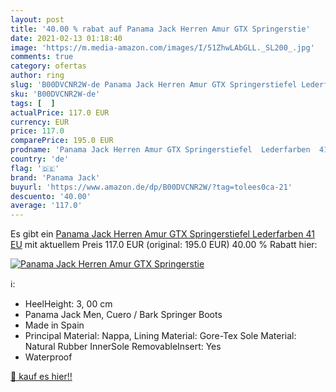 ```yaml
---
layout: post
title: '40.00 % rabat auf Panama Jack Herren Amur GTX Springerstie'
date: 2021-02-13 01:18:40
image: 'https://m.media-amazon.com/images/I/51ZhwLAbGLL._SL200_.jpg'
comments: true
category: ofertas
author: ring
slug: 'B00DVCNR2W-de Panama Jack Herren Amur GTX Springerstiefel Lederfarben 41 EU'
sku: 'B00DVCNR2W-de'
tags: [  ]
actualPrice: 117.0 EUR
currency: EUR
price: 117.0
comparePrice: 195.0 EUR
prodname: 'Panama Jack Herren Amur GTX Springerstiefel  Lederfarben  41 EU'
country: 'de'
flag: '🇩🇪'
brand: 'Panama Jack'
buyurl: 'https://www.amazon.de/dp/B00DVCNR2W/?tag=tolees0ca-21'
descuento: '40.00'
average: '117.0'
---
```


Es gibt ein [Panama Jack Herren Amur GTX Springerstiefel  Lederfarben  41 EU](https://www.amazon.de/dp/B00DVCNR2W/?tag=tolees0ca-21) mit aktuellem Preis 117.0 EUR (original: 195.0 EUR) 40.00 % Rabatt hier:

[![Panama Jack Herren Amur GTX Springerstie](https://m.media-amazon.com/images/I/51ZhwLAbGLL._SL200_.jpg)](https://www.amazon.de/dp/B00DVCNR2W/?tag=tolees0ca-21)

ℹ️:

- HeelHeight: 3, 00 cm
- Panama Jack Men, Cuero / Bark Springer Boots
- Made in Spain
- Principal Material: Nappa, Lining Material: Gore-Tex Sole Material: Natural Rubber InnerSole RemovableInsert: Yes
- Waterproof

[🛒 kauf es hier!!](https://www.amazon.de/dp/B00DVCNR2W/?tag=tolees0ca-21)
